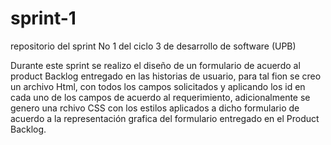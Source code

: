 # sprint-1
repositorio del sprint No 1 del ciclo 3 de desarrollo de software (UPB)

Durante este sprint se realizo el diseño de un formulario de acuerdo al product 
Backlog entregado en las historias de usuario, para tal fion se creo un archivo 
Html, con todos los campos solicitados y aplicando los id en cada uno de los campos
de acuerdo al requerimiento, adicionalmente se genero una rchivo CSS con los
estilos aplicados a dicho formulario de acuerdo a la representación grafica
del formulario entregado en el Product Backlog.

